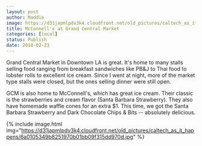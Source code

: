 ```yaml
---
layout: post
author: Maddie
image: https://d31japmlpdv3k4.cloudfront.net/old_pictures/caltech_as_it_happens/6a0105349b8251970b01bb09f315d9970d.jpg
title: McConnell's at Grand Central Market
categories: [local]
status: Publish
date: 2018-02-23
---
```


Grand Central Market in Downtown LA is great. It's home to many stalls selling food ranging from breakfast sandwiches like PB&amp;J to Thai food to lobster rolls to excellent ice cream. Since I went at night, more of the market type stalls were closed, but the ones selling dinner were still open.

GCM is also home to McConnell's, which has great ice cream. Their classic is the strawberries and cream flavor (Santa Barbara Strawberry). They also have homemade waffle cones for an extra $1. This time, we got the Santa Barbara Strawberry and Dark Chocolate Chips &amp; Bits -- absolutely delicious.


{% include image.html img="https://d31japmlpdv3k4.cloudfront.net/old_pictures/caltech_as_it_happens/6a0105349b8251970b01bb09f315dd970d.jpg" %}

